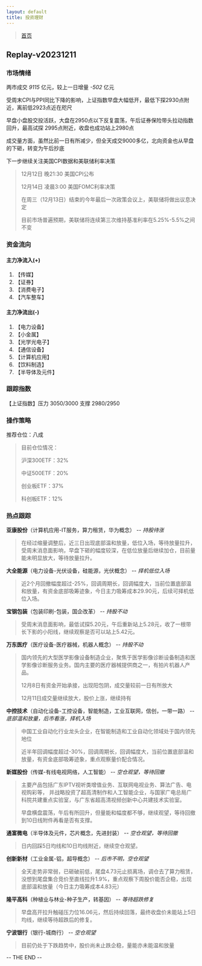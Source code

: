 ```yaml
---
layout: default
title: 投资理财
---
```


> [首页](/index.html)

## Replay-v20231211

### 市场情绪

两市成交 *9115* 亿元，较上一日增量 *-502* 亿元

受周末CPI与PPI同比下降的影响，上证指数早盘大幅低开，最低下探2930点附近，离前低2923点近在咫尺

早盘小盘股交投活跃，大盘在2950点以下反复震荡，午后证券保险带头拉动指数回升，最高试探 2995点附近，收盘也成功站上2980点

成交量方面，虽然比前一日有所减少，但全天成交9000多亿，北向资金也从早盘的下砸，转变为午后抄底

下一步继续关注美国CPI数据和美联储利率决策

> 12月12日 晚21:30 美国CPI公布
> 
> 12月14日 凌晨3:00 美国FOMC利率决策
> 
> 在周三（12月13日）结束的今年最后一次政策会议上，美联储将做出议息决定
> 
> 目前市场普遍预期，美联储将连续第三次维持基准利率在5.25%-5.5%之间不变


### 资金流向

#### 主力净流入(+)

1. 【传媒】
2. 【证券】
3. 【消费电子】
4. 【汽车整车】


#### 主力净流出(-)

1. 【电力设备】
2. 【小金属】
3. 【光学光电子】
4. 【通信设备】
5. 【计算机应用】
6. 【饮料制造】
7. 【半导体及元件】


### 跟踪指数

【上证指数】压力 3050/3000 支撑 2980/2950


### 操作策略

推荐仓位：八成

> 目前仓位情况：
> 
> 沪深300ETF：32%
> 
> 中证500ETF：20%
> 
> 创业板ETF：37%
> 
> 科创板ETF：12%


### 热点跟踪

**亚康股份**（计算机应用-IT服务，算力租赁，华为概念） -- *持股待涨*
> 在经过缩量调整后，近三日出现底部温和放量，低位入场，等待放量拉升，受周末消息面影响，早盘下砸的幅度较深，在低位放量后继续加仓，目前量能未明显放大，等待放量拉升。

**大全能源**（电力设备-光伏设备，硅能源，光伏概念） -- *择机低位入场*
> 近2个月回撤幅度超过-25%，回调周期长，回调幅度大，当前位置底部温和放量，有资金底部吸筹迹象，今日主力吸筹成本29.90元，后续可择机低位入场。

**宝钢包装**（包装印刷-包装，国企改革） -- *持股不动*
> 受周末消息面影响，最低试探5.20元，午后重新站上5.28元，收了一根带长下影的小阳线，继续观察是否可以站上5.42元。

**万东医疗**（医疗设备-医疗器械，机器人概念） -- *持股不动*
> 国内领先的大型医学影像设备制造企业，聚焦于医学影像诊断设备制造和医学影像诊断服务业务。国内主要的医疗器械提供商之一，有拍片机器人产品。
> 
> 12月8日有资金开始承接，出现阳包阴，成交量较前一日有所放大
> 
> 12月11日成交量继续放大，股价上涨，继续持有

**中控技术**（自动化设备-工控设备，智能制造，工业互联网，信创，一带一路） -- *底部温和放量，后市看涨，择机入场*
> 中国工业自动化行业龙头企业，在智能制造和工业自动化领域处于国内领先地位
> 
> 近半年回调幅度超过-30%，回调周期长，回调幅度大，当前位置底部温和放量，有资金底部吸筹迹象，重点观察量价配合情况。

**新媒股份**（传媒-有线电视网络，人工智能） -- *空仓观望，等待回撤*
> 主要产品包括广东IPTV视听类增值业务、互联网电视业务、算法广告、电视购彩等， 并战略投资了超高清制作和人工智能企业，与国家广电总局广科院共建重点实验室，与广东省超高清视频创新中心共建技术实验室。
> 
> 早盘横盘震荡，午后有所回升，但量能和幅度都不够，继续观望，等待回撤到10日线附件再看是否有支撑。

**通富微电**（半导体及元件，芯片概念，先进封装） -- *空仓观望，等待回撤*
> 日内回踩5日均线和10日均线附近，继续空仓观望。

**创新新材**（工业金属-铝，超导概念） -- *后市不明，空仓观望*
> 全天走势非常弱，已砸破前低，尾盘4.73元止损离场，调仓去了算力租赁，没想到尾盘集合竞价至直线拉升1.9%，重点观察下周股价能否企稳，出现底部温和放量（今日主力吸筹成本4.83元）

**隆平高科**（种植业与林业-种子生产，转基因） -- *等待超跌修复*
> 早盘高开拉升触碰压力位16.06元，然后持续回落，最终收盘价未能站上5日均线，继续等待超跌后的修复。

**宁波银行**（银行-城商行） -- *空仓观望*
> 目前仍处于下跌趋势中，股价尚未止跌企稳，量能亦未能温和放量

-- THE END --
